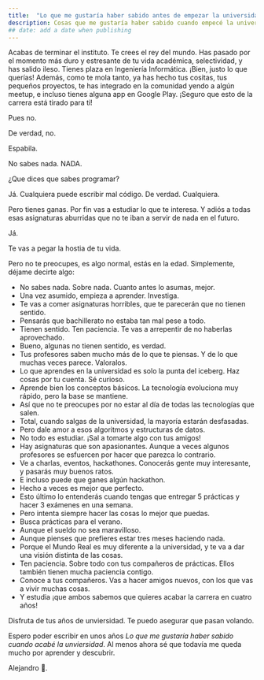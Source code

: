 ```yaml
---
title:  "Lo que me gustaría haber sabido antes de empezar la universidad"
description: Cosas que me gustaría haber sabido cuando empecé la universidad
## date: add a date when publishing
---
```


Acabas de terminar el instituto. Te crees el rey del mundo. Has pasado por el momento más duro y estresante de
tu vida académica, selectividad, y has salido ileso. Tienes plaza en Ingeniería Informática. ¡Bien, justo lo que
querías! Además, como te mola tanto, ya has hecho tus cositas, tus pequeños proyectos, te has integrado en la 
comunidad yendo a algún meetup, e incluso tienes alguna app en Google Play.
¡Seguro que esto de la carrera está tirado para ti!

Pues no.

De verdad, no.

Espabila.

No sabes nada. NADA.

¿Que dices que sabes programar? 

Já. Cualquiera puede escribir mal código. De verdad. Cualquiera.

Pero tienes ganas. Por fin vas a estudiar lo que te interesa. Y adiós a todas esas asignaturas aburridas que no
te iban a servir de nada en el futuro.

Já.

Te vas a pegar la hostia de tu vida.

Pero no te preocupes, es algo normal, estás en la edad. Simplemente, déjame decirte algo:

- No sabes nada. Sobre nada. Cuanto antes lo asumas, mejor.
- Una vez asumido, empieza a aprender. Investiga.
- Te vas a comer asignaturas horribles, que te parecerán que no tienen sentido.
- Pensarás que bachillerato no estaba tan mal pese a todo.
- Tienen sentido. Ten paciencia. Te vas a arrepentir de no haberlas aprovechado. 
- Bueno, algunas no tienen sentido, es verdad.
- Tus profesores saben mucho más de lo que te piensas. Y de lo que muchas veces parece. Valoralos.
- Lo que aprendes en la universidad es solo la punta del iceberg. Haz cosas por tu cuenta. Sé curioso.
- Aprende bien los conceptos básicos. La tecnología evoluciona muy rápido, pero la base se mantiene.
- Así que no te preocupes por no estar al día de todas las tecnologías que salen.
- Total, cuando salgas de la universidad, la mayoría estarán desfasadas.
- Pero dale amor a esos algoritmos y estructuras de datos.
- No todo es estudiar. ¡Sal a tomarte algo con tus amigos!
- Hay asignaturas que son apasionantes. Aunque a veces algunos profesores se esfuercen por hacer que parezca lo contrario.
- Ve a charlas, eventos, hackathones. Conocerás gente muy interesante, y pasarás muy buenos ratos.
- E incluso puede que ganes algún hackathon.
- Hecho a veces es mejor que perfecto.
- Esto último lo entenderás cuando tengas que entregar 5 prácticas y hacer 3 exámenes en una semana.
- Pero intenta siempre hacer las cosas lo mejor que puedas.
- Busca prácticas para el verano.
- Aunque el sueldo no sea maravilloso.
- Aunque pienses que prefieres estar tres meses haciendo nada.
- Porque el Mundo Real es muy diferente a la universidad, y te va a dar una visión distinta de las cosas.
- Ten paciencia. Sobre todo con tus compañeros de prácticas. Ellos también tienen mucha paciencia contigo.
- Conoce a tus compañeros. Vas a hacer amigos nuevos, con los que vas a vivir muchas cosas.
- Y estudia ¡que ambos sabemos que quieres acabar la carrera en cuatro años!

Disfruta de tus años de unviersidad. Te puedo asegurar que pasan volando.

Espero poder escribir en unos años *Lo que me gustaría haber sabido cuando acabé la unviersidad*. Al menos ahora sé
que todavía me queda mucho por aprender y descubrir.

Alejandro 👾.
